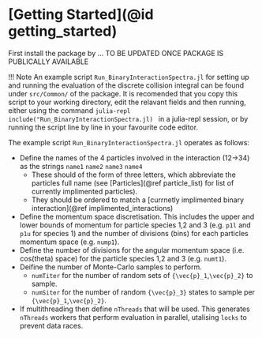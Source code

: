 # [Getting Started](@id getting_started)

First install the package by 
... TO BE UPDATED ONCE PACKAGE IS PUBLICALLY AVAILABLE

!!! Note
    An example script `Run_BinaryInteractionSpectra.jl` for setting up and running the evaluation of the discrete collision integral can be found under `src/Common/` of the package. It is recomended that you copy this script to your working directory, edit the relavant fields and then running, either using the command 
    ```julia-repl
    include("Run_BinaryInteractionSpectra.jl)
    ```
    in a julia-repl session, or by running the script line by line in your favourite code editor.

The example script `Run_BinaryInteractionSpectra.jl` operates as follows:
- Define the names of the 4 particles involved in the interaction (12->34) as the strings `name1` `name2` `name3` `name4`
    - These should of the form of three letters, which abbreviate the particles full name (see [Particles](@ref particle_list) for list of currently implimented particles).
    - They should be ordered to match a [currnetly implimented binary interaction](@ref implimented_interactions)
- Define the momentum space discretisation. This includes the upper and lower bounds of momentum for particle species 1,2 and 3 (e.g. `p1l` and `p1u` for species 1) and the number of divisions (bins) for each particles momentum space (e.g. `nump1`).
- Define the number of divisions for the angular momentum space (i.e. cos(theta) space) for the particle species 1,2 and 3 (e.g. `numt1`). 
- Deifine the number of Monte-Carlo samples to perform. 
    - `numTiter` for the number of random sets of ``{\vec{p}_1``,``\vec{p}_2}`` to sample. 
    - `numSiter` for the number of random ``{\vec{p}_3}`` states to sample per ``{\vec{p}_1``,``\vec{p}_2}``.
- If multithreading then define `nThreads` that will be used. This generates `nThreads` workers that perform evaluation in parallel, utalising `locks` to prevent data races.